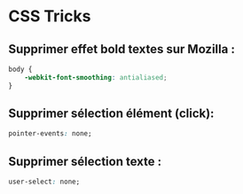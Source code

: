 # CSS Tricks

## Supprimer effet bold textes **sur Mozilla** :
```css
body {
    -webkit-font-smoothing: antialiased;
}
````

## Supprimer sélection élément (click):
```css
pointer-events: none;
````

## Supprimer sélection texte :
```css
user-select: none;
```